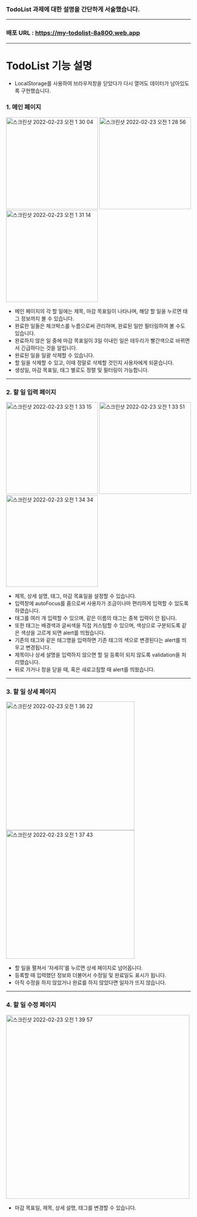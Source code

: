 ### TodoList 과제에 대한 설명을 간단하게 서술했습니다.
---
### 배포 URL : https://my-todolist-8a800.web.app
---
# TodoList 기능 설명
* LocalStorage를 사용하여 브라우저창을 닫았다가 다시 열어도 데이터가 남아있도록 구현했습니다.

### 1. 메인 페이지
<img width="250" alt="스크린샷 2022-02-23 오전 1 30 04" src="https://user-images.githubusercontent.com/77619905/155175809-f2e7c7d1-f64a-46d1-92a3-aafbf9f7c488.png"> <img width="250" alt="스크린샷 2022-02-23 오전 1 28 56" src="https://user-images.githubusercontent.com/77619905/155175611-9d702d31-41de-4694-9e7d-a2545ae8f563.png"> <img width="250" alt="스크린샷 2022-02-23 오전 1 31 14" src="https://user-images.githubusercontent.com/77619905/155176010-f4d21237-2c50-4aa3-a22e-46affa17b4ed.png">

* 메인 페이지의 각 할 일에는 제목, 마감 목표일이 나타나며, 해당 할 일을 누르면 태그 정보까지 볼 수 있습니다.
* 완료한 일들은 체크박스를 누름으로써 관리하며, 완료된 일만 필터링하여 볼 수도 있습니다.
* 완료하지 않은 일 중에 마감 목표일이 3일 이내인 일은 테두리가 빨간색으로 바뀌면서 긴급하다는 것을 알립니다.
* 완료된 일을 일괄 삭제할 수 있습니다.
* 할 일을 삭제할 수 있고, 이때 정말로 삭제할 것인지 사용자에게 되묻습니다.
* 생성일, 마감 목표일, 태그 별로도 정렬 및 필터링이 가능합니다.
---
### 2. 할 일 입력 페이지
<img width="250" alt="스크린샷 2022-02-23 오전 1 33 15" src="https://user-images.githubusercontent.com/77619905/155176406-d894a455-c678-477d-9b17-0133216e5eae.png"> <img width="250" alt="스크린샷 2022-02-23 오전 1 33 51" src="https://user-images.githubusercontent.com/77619905/155176506-6b1929fd-6394-4f52-951f-ce75bfb6a459.png"> <img width="250" alt="스크린샷 2022-02-23 오전 1 34 34" src="https://user-images.githubusercontent.com/77619905/155176632-0fb6eaea-1536-4e07-83d5-c5dca653dbd6.png">

* 제목, 상세 설명, 태그, 마감 목표일을 설정할 수 있습니다.
* 입력창에 autoFocus를 줌으로써 사용자가 조금이나마 편리하게 입력할 수 있도록 하였습니다.
* 태그를 여러 개 입력할 수 있으며, 같은 이름의 태그는 중복 입력이 안 됩니다.
* 또한 태그는 배경색과 글씨색을 직접 커스텀할 수 있으며, 색상으로 구분되도록 같은 색상을 고르게 되면 alert를 띄웠습니다.
* 기존의 태그와 같은 태그명을 입력하면 기존 태그의 색으로 변경된다는 alert를 띄우고 변경됩니다.
* 제목이나 상세 설명을 입력하지 않으면 할 일 등록이 되지 않도록 validation을 처리했습니다.
* 뒤로 가거나 창을 닫을 때, 혹은 새로고침할 때 alert를 띄웠습니다.
---
### 3. 할 일 상세 페이지
<img width="350" alt="스크린샷 2022-02-23 오전 1 36 22" src="https://user-images.githubusercontent.com/77619905/155176979-b6ce9aed-051e-4063-ac61-c5194bd7eef7.png"> <img width="350" alt="스크린샷 2022-02-23 오전 1 37 43" src="https://user-images.githubusercontent.com/77619905/155177223-0dd9211c-f920-4729-a1c2-77c4653cadf1.png">


* 할 일을 펼쳐서 '자세히'를 누르면 상세 페이지로 넘어옵니다.
* 등록할 때 입력했던 정보와 더불어서 수정일 및 완료일도 표시가 됩니다.
* 아직 수정을 하지 않았거나 완료를 하지 않았다면 일자가 뜨지 않습니다.
---
### 4. 할 일 수정 페이지
<img width="500" alt="스크린샷 2022-02-23 오전 1 39 57" src="https://user-images.githubusercontent.com/77619905/155177630-a4ab3957-e46d-4313-bf4b-e9e7587a2e6a.png">

* 마감 목표일, 제목, 상세 설명, 태그를 변경할 수 있습니다.
